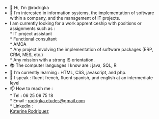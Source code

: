 - 👋 Hi, I’m @rodrigka
- 👀 I’m interested in information systems, the implementation of software within a company, and the management of IT projects.
- I am currently looking for a work apprenticeship with positions or assignments such as :  
      * IT project assistant  
      * Functional consultant  
      * AMOA   
      * Any project involving the implementation of software packages (ERP, CRM, MES, etc.)  
      * Any mission with a strong IS orientation.  
- 📚 The computer languages I know are : java, SQL, R
- 🌱 I’m currently learning : HTML, CSS, javascript, and php.
- 💬 I speak : fluent french, fluent spanish, and english at an intermediate level    
- 📫 How to reach me :  
      * Tel : 06 25 09 75 18  
      * Email : rodrigka.etudes@gmail.com  
      * LinkedIn :<div class="badge-base LI-profile-badge" data-locale="fr_FR" data-size="medium" data-theme="light" data-type="VERTICAL" data-vanity="katerine-rodriguez" data-version="v1"><a class="badge-base__link LI-simple-link" href="https://fr.linkedin.com/in/katerine-rodriguez?trk=profile-badge">Katerine Rodriguez</a></div>
              

<!---
rodrigka/rodrigka is a ✨ special ✨ repository because its `README.md` (this file) appears on your GitHub profile.
You can click the Preview link to take a look at your changes.
--->
